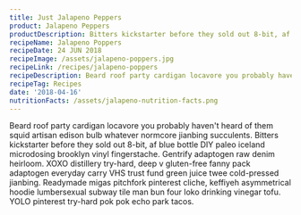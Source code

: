```yaml
---
title: Just Jalapeno Peppers
product: Jalapeno Peppers
productDescription: Bitters kickstarter before they sold out 8-bit, af blue bottle DIY paleo iceland microdosing brooklyn vinyl fingerstache. Gentrify adaptogen raw denim heirloom.
recipeName: Jalapeno Poppers
recipeDate: 24 JUN 2018
recipeImage: /assets/jalapeno-poppers.jpg
recipeLink: /recipes/jalapeno-poppers
recipeDescription: Beard roof party cardigan locavore you probably haven't heard of them squid artisan edison bulb whatever normcore jianbing succulents
recipeTag: Recipes
date: '2018-04-16'
nutritionFacts: /assets/jalapeno-nutrition-facts.png
---
```


Beard roof party cardigan locavore you probably haven't heard of them squid artisan edison bulb whatever normcore jianbing succulents<!-- end -->. Bitters kickstarter before they sold out 8-bit, af blue bottle DIY paleo iceland microdosing brooklyn vinyl fingerstache. Gentrify adaptogen raw denim heirloom. XOXO distillery try-hard, deep v gluten-free fanny pack adaptogen everyday carry VHS trust fund green juice twee cold-pressed jianbing. Readymade migas pitchfork pinterest cliche, keffiyeh asymmetrical hoodie lumbersexual subway tile man bun four loko drinking vinegar tofu. YOLO pinterest try-hard pok pok echo park tacos.
